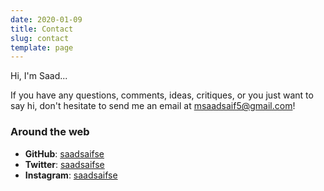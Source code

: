 ```yaml
---
date: 2020-01-09
title: Contact
slug: contact
template: page
---
```


Hi, I'm Saad...

If you have any questions, comments, ideas, critiques, or you just want to say hi, don't hesitate to send me an email at [msaadsaif5@gmail.com](mailto:msaadsaif5[AT]gmail[DOT]com)!

### Around the web

- **GitHub**: [saadsaifse](https://github.com/saadsaifse)
- **Twitter**: [saadsaifse](https://twitter.com/saadsaifse)
- **Instagram**: [saadsaifse](https://instagram.com/saadsaifse)
